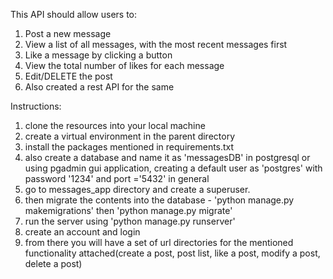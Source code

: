 This API should allow users to: 
1. Post a new message 
2. View a list of all messages, with the most recent messages first 
3. Like a message by clicking a button 
4. View the total number of likes for each message
5. Edit/DELETE the post
6. Also created a rest API for the same

Instructions:
1. clone the resources into your local machine
2. create a virtual environment in the parent directory
3. install the packages mentioned in requirements.txt
4. also create a database and name it as 'messagesDB' in postgresql or using pgadmin gui application, creating a default user as 'postgres' with password '1234' and port ='5432' in general
5. go to messages_app directory and create a superuser.
6. then migrate the contents into the database - 'python manage.py makemigrations' then 'python manage.py migrate'
8. run the server using 'python manage.py runserver'
9. create an account and login
10. from there you will have a set of url directories for the mentioned functionality attached(create a post, post list, like a post, modify a post, delete a post)


